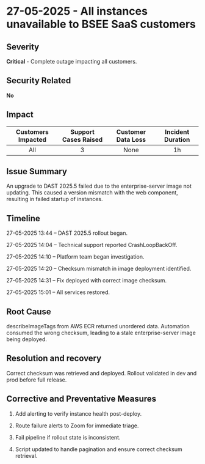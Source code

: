 # 27-05-2025 - All instances unavailable to BSEE SaaS customers

## Severity

**Critical** -  Complete outage impacting all customers.

## Security Related

**No**

## Impact

| Customers Impacted | Support Cases Raised | Customer Data Loss | Incident Duration |
| :----------------: | :------------------: | :----------------: | :---------------: |
|        All         |          3           |        None        |        1h         |


## Issue Summary
An upgrade to DAST 2025.5 failed due to the enterprise-server image not updating. This caused a version mismatch with the web component, resulting in failed startup of instances.

## Timeline

27-05-2025 13:44 – DAST 2025.5 rollout began.

27-05-2025 14:04 – Technical support reported CrashLoopBackOff.

27-05-2025 14:10 – Platform team began investigation.

27-05-2025 14:20 – Checksum mismatch in image deployment identified.

27-05-2025 14:31 – Fix deployed with correct image checksum.

27-05-2025 15:01 – All services restored.

## Root Cause
describeImageTags from AWS ECR returned unordered data. Automation consumed the wrong checksum, leading to a stale enterprise-server image being deployed.


## Resolution and recovery
Correct checksum was retrieved and deployed. Rollout validated in dev and prod before full release.

## Corrective and Preventative Measures 

1. Add alerting to verify instance health post-deploy.

2. Route failure alerts to Zoom for immediate triage.

3. Fail pipeline if rollout state is inconsistent.
   
4. Script updated to handle pagination and ensure correct checksum retrieval.
